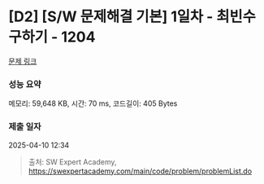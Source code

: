 # [D2] [S/W 문제해결 기본] 1일차 - 최빈수 구하기 - 1204 

[문제 링크](https://swexpertacademy.com/main/code/problem/problemDetail.do?contestProbId=AV13zo1KAAACFAYh) 

### 성능 요약

메모리: 59,648 KB, 시간: 70 ms, 코드길이: 405 Bytes

### 제출 일자

2025-04-10 12:34



> 출처: SW Expert Academy, https://swexpertacademy.com/main/code/problem/problemList.do